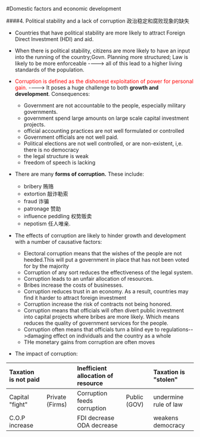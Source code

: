 #Domestic factors and economic development

####4. Political stability and a lack of corruption 政治稳定和腐败现象的缺失

- Countries that have political stability are more likely to attract Foreign Direct Investment (HDI) and aid. 
- When there is political stability, citizens are more likely to have an input into the running of the country;Govn. Planning more structured; Law is likely to be more enforceable ----> all of this lead to a higher living standards of the population.
- <font color="red">Corruption is defined as the dishonest exploitation of power for personal gain.</font> ----> It poses a huge challenge to both **growth and development**. Consequences:
	+ Government are not accountable to the people, especially military governments.
	+ government spend large amounts on large scale capital investment projects.
	+ official accounting practices are not well formulated or controlled
	+ Government officials are not well paid. 
	+ Political elections are not well controlled, or are non-existent, i,e. there is no democracy
	+ the legal structure is weak
	+ freedom of speech is lacking

- There are many **forms of corruption.** These include:

	- bribery 贿赂
	- extortion 敲诈勒索
	- fraud 诈骗
	- patronage 赞助
	- influence peddling 权势贩卖 
	- nepotism 任人唯亲.


- The effects of corruption are likely to hinder growth and development with a number of causative factors:

	- Electoral corruption means that the wishes of the people are not heeded.This will put a government in place that has not been voted for by the majority
	- Corruption of any sort reduces the effectiveness of the legal system.
	- Corruption leads to an unfair allocation of resources.
	- Bribes increase the costs of businesses.
	- Corruption reduces trust in an economy. As a result, countries may find it harder to attract foreign investment
	- Corruption increase the risk of contracts not being honored.
	- Corruption means that officials will often divert public investment into capital projects where bribes are more likely. Which means reduces the quality of government services for the people.
	- Corruption often means that officials turn a blind eye to regulations-->damaging effect on individuals and the country as a whole
	- THe monetary gains from corruption are often moves 

- The impact of corruption:

Taxation is not paid | | Inefficient allocation of resource | | Taxation is "stolen"
:------ | :------- |:---- |:--- |:---
Capital "fight" | Private (Firms) | Corruption feeds corruption | Public (GOV) | undermine rule of law
C.O.P increase | | FDI decrease ODA decrease | | weakens democracy



